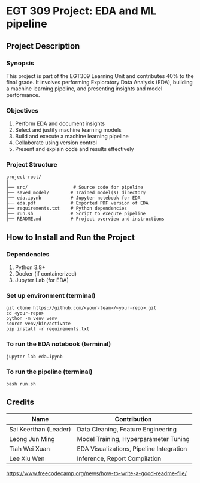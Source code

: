 # EGT 309 Project: EDA and ML pipeline

## Project Description

### Synopsis 
This project is part of the EGT309 Learning Unit and contributes 40% to the final grade. It involves performing Exploratory Data Analysis (EDA), building a machine learning pipeline, and presenting insights and model performance.

### Objectives
1) Perform EDA and document insights
2) Select and justify machine learning models
3) Build and execute a machine learning pipeline
4) Collaborate using version control
5) Present and explain code and results effectively

### Project Structure

```
project-root/
│
├── src/                 # Source code for pipeline
├── saved_model/        # Trained model(s) directory
├── eda.ipynb           # Jupyter notebook for EDA
├── eda.pdf             # Exported PDF version of EDA
├── requirements.txt    # Python dependencies
├── run.sh              # Script to execute pipeline
├── README.md           # Project overview and instructions
```

## How to Install and Run the Project

### Dependencies
1) Python 3.8+
2) Docker (if containerized)
3) Jupyter Lab (for EDA)

### Set up environment (terminal)
```
git clone https://github.com/<your-team>/<your-repo>.git
cd <your-repo>
python -m venv venv
source venv/bin/activate
pip install -r requirements.txt
```
### To run the EDA notebook (terminal)
```
jupyter lab eda.ipynb
```
### To run the pipeline (terminal)
```
bash run.sh
```

## Credits
| Name                   | Contribution                             |
| ---------------------- | ---------------------------------------- |
| Sai Keerthan (Leader)  | Data Cleaning, Feature Engineering       |
| Leong Jun Ming         | Model Training, Hyperparameter Tuning    |
| Tiah Wei Xuan          | EDA Visualizations, Pipeline Integration |
| Lee Xiu Wen            | Inference, Report Compilation            |


https://www.freecodecamp.org/news/how-to-write-a-good-readme-file/


